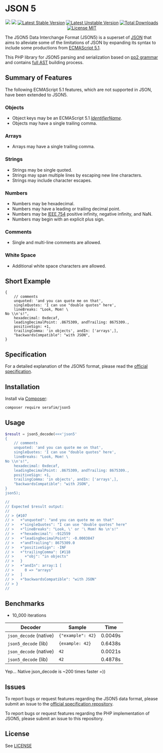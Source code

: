 # JSON 5

<p align="center">
    <a href="https://github.com/SerafimArts/Json5/actions"><img src="https://github.com/SerafimArts/Json5/workflows/build/badge.svg"></a>
    <a href="https://packagist.org/packages/serafim/json5"><img src="https://img.shields.io/badge/PHP-8.0+-ff0140.svg"></a>
    <a href="https://packagist.org/packages/serafim/json5"><img src="https://poser.pugx.org/serafim/json5/version" alt="Latest Stable Version"></a>
    <a href="https://packagist.org/packages/serafim/json5"><img src="https://poser.pugx.org/serafim/json5/v/unstable" alt="Latest Unstable Version"></a>
    <a href="https://packagist.org/packages/serafim/json5"><img src="https://poser.pugx.org/serafim/json5/downloads" alt="Total Downloads"></a>
    <a href="https://raw.githubusercontent.com/SerafimArts/Json5/master/LICENSE.md"><img src="https://poser.pugx.org/serafim/json5/license" alt="License MIT"></a>
</p>

The JSON5 Data Interchange Format (JSON5) is a superset of [JSON] that aims to
alleviate some of the limitations of JSON by expanding its syntax to include
some productions from [ECMAScript 5.1].

This PHP library for JSON5 parsing and serialization based on 
[pp2 grammar](https://github.com/SerafimArts/json5/blob/master/resources/grammar.pp2) 
and contains [full AST](https://github.com/SerafimArts/json5/tree/master/src/Ast) building process.

[JSON]: https://tools.ietf.org/html/rfc7159
[ECMAScript 5.1]: https://www.ecma-international.org/ecma-262/5.1/

## Summary of Features

The following ECMAScript 5.1 features, which are not supported in JSON, have
been extended to JSON5.

### Objects

- Object keys may be an ECMAScript 5.1 _[IdentifierName]_.
- Objects may have a single trailing comma.

### Arrays

- Arrays may have a single trailing comma.

### Strings

- Strings may be single quoted.
- Strings may span multiple lines by escaping new line characters.
- Strings may include character escapes.

### Numbers

- Numbers may be hexadecimal.
- Numbers may have a leading or trailing decimal point.
- Numbers may be [IEEE 754] positive infinity, negative infinity, and NaN.
- Numbers may begin with an explicit plus sign.

### Comments

- Single and multi-line comments are allowed.

### White Space

- Additional white space characters are allowed.

[IdentifierName]: https://www.ecma-international.org/ecma-262/5.1/#sec-7.6
[IEEE 754]: http://ieeexplore.ieee.org/servlet/opac?punumber=4610933

## Short Example

```json5
{
    // comments
    unquoted: 'and you can quote me on that',
    singleQuotes: 'I can use "double quotes" here',
    lineBreaks: "Look, Mom! \
No \\n's!",
    hexadecimal: 0xdecaf,
    leadingDecimalPoint: .8675309, andTrailing: 8675309.,
    positiveSign: +1,
    trailingComma: 'in objects', andIn: ['arrays',],
    "backwardsCompatible": "with JSON",
}
```

## Specification

For a detailed explanation of the JSON5 format, please read the [official
specification](https://json5.github.io/json5-spec/).

## Installation

Install via [Composer](https://getcomposer.org/):

```sh
composer require serafim/json5
```

## Usage

```php
$result = json5_decode(<<<'json5'
{
    // comments
    unquoted: 'and you can quote me on that',
    singleQuotes: 'I can use "double quotes" here',
    lineBreaks: "Look, Mom! \
No \\n's!",
    hexadecimal: 0xdecaf,
    leadingDecimalPoint: .8675309, andTrailing: 8675309.,
    positiveSign: +1,
    trailingComma: 'in objects', andIn: ['arrays',],
    "backwardsCompatible": "with JSON",
}
json5);

//
// Expected $result output:
//
// > {#107
// >   +"unquoted": "and you can quote me on that"
// >   +"singleQuotes": "I can use "double quotes" here"
// >   +"lineBreaks": "Look, \' or '\ Mom! No \n's!"
// >   +"hexadecimal": -912559
// >   +"leadingDecimalPoint": -0.0003847
// >   +"andTrailing": 8675309.0
// >   +"positiveSign": -INF
// >   +"trailingComma": {#118
// >     +"obj": "in objects"
// >   }
// >   +"andIn": array:1 [
// >     0 => "arrays"
// >   ]
// >   +"backwardsCompatible": "with JSON"
// > }
//
```

## Benchmarks

- 10_000 iterations

| Decoder                  | Sample              | Time    |
|--------------------------|---------------------|---------|
| `json_decode` (native)   | `{"example": 42}`   | 0.0049s |
| `json5_decode` (lib)     | `{example: 42}`     | 0.6438s |
| `json_decode` (native)   | `42`                | 0.0021s |
| `json5_decode` (lib)     | `42`                | 0.4878s |

Yep... Native json_decode is ~200 times faster =))

## Issues

To report bugs or request features regarding the JSON5 data format, please
submit an issue to the [official specification
repository](https://github.com/json5/json5-spec).

To report bugs or request features regarding the PHP implementation of
JSON5, please submit an issue to this repository.

## License

See [LICENSE](https://github.com/SerafimArts/json5/master/LICENSE.md)
